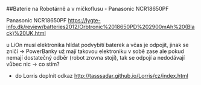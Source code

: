 
##Baterie na Robotárně a v míčkoflusu - Panasonic NCR18650PF

Panasonic NCR18650PF
https://lygte-info.dk/review/batteries2012/Orbtronic%2018650PD%202900mAh%20(Black)%20UK.html

u LiOn musí elektronika hlídat podvybití baterek a včas je odpojit, jinak se zničí -> PowerBanky už mají takovou elektroniku v sobě 
zase ale pokud nemají dostatečný odběr (robot zrovna stojí), tak se odpojí a nedodávají vůbec nic -> co stím? 

- do Lorris doplnit odkaz http://tasssadar.github.io/Lorris/cz/index.html
